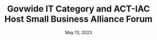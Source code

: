 ---
title: "Govwide IT Category and ACT-IAC Host Small Business Alliance Forum"
description: Lorem ipsum dolor sit amet consectetur adipisicing elit. Adipisci laborum voluptatem expedita consequuntur. Amet, quam. Esse, vitae incidunt nihil iure nobis nisi ullam exercitationem quibusdam quae quo repellendus expedita minus eligendi nam nemo beatae. Hic expedita reprehenderit aliquam esse inventore porro voluptatibus temporibus! Vel officiis architecto, maxime odit aspernatur hic.
date: May 13, 2023
url: /emerge-tech-small-business-event
backgroundImage: /assets/images/icons/arrow-icon.svg
---